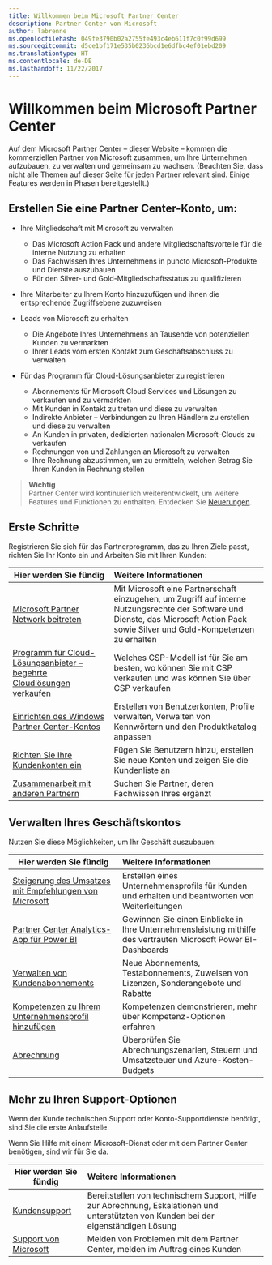 ```yaml
---
title: Willkommen beim Microsoft Partner Center
description: Partner Center von Microsoft
author: labrenne
ms.openlocfilehash: 049fe3790b02a2755fe493c4eb611f7c0f99d699
ms.sourcegitcommit: d5ce1bf171e535b0236bcd1e6dfbc4ef01ebd209
ms.translationtype: HT
ms.contentlocale: de-DE
ms.lasthandoff: 11/22/2017
---
```

# <a name="welcome-to-the-microsoft-partner-center"></a>Willkommen beim Microsoft Partner Center

Auf dem Microsoft Partner Center – dieser Website – kommen die kommerziellen Partner von Microsoft zusammen, um Ihre Unternehmen aufzubauen, zu verwalten und gemeinsam zu wachsen. (Beachten Sie, dass nicht alle Themen auf dieser Seite für jeden Partner relevant sind. Einige Features werden in Phasen bereitgestellt.)

## <a name="create-an-account-on-partner-center-to"></a>Erstellen Sie eine Partner Center-Konto, um:

-   Ihre Mitgliedschaft mit Microsoft zu verwalten
    -   Das Microsoft Action Pack und andere Mitgliedschaftsvorteile für die interne Nutzung zu erhalten 
    -   Das Fachwissen Ihres Unternehmens in puncto Microsoft-Produkte und Dienste auszubauen
    -   Für den Silver- und Gold-Mitgliedschaftsstatus zu qualifizieren

-   Ihre Mitarbeiter zu Ihrem Konto hinzuzufügen und ihnen die entsprechende Zugriffsebene zuzuweisen

-   Leads von Microsoft zu erhalten 
    -   Die Angebote Ihres Unternehmens an Tausende von potenziellen Kunden zu vermarkten
    -   Ihrer Leads vom ersten Kontakt zum Geschäftsabschluss zu verwalten 

-   Für das Programm für Cloud-Lösungsanbieter zu registrieren
    -   Abonnements für Microsoft Cloud Services und Lösungen zu verkaufen und zu vermarkten       
    -   Mit Kunden in Kontakt zu treten und diese zu verwalten
    -   Indirekte Anbieter – Verbindungen zu Ihren Händlern zu erstellen und diese zu verwalten    
    -   An Kunden in privaten, dedizierten nationalen Microsoft-Clouds zu verkaufen 
    -   Rechnungen von und Zahlungen an Microsoft zu verwalten
    -   Ihre Rechnung abzustimmen, um zu ermitteln, welchen Betrag Sie Ihren Kunden in Rechnung stellen
   

>**Wichtig**<br>
Partner Center wird kontinuierlich weiterentwickelt, um weitere Features und Funktionen zu enthalten. Entdecken Sie [Neuerungen](whats-new-in-pc.md).


## <a name="get-started"></a>Erste Schritte

Registrieren Sie sich für das Partnerprogramm, das zu Ihren Ziele passt, richten Sie Ihr Konto ein und Arbeiten Sie mit Ihren Kunden:

| **Hier werden Sie fündig**  | **Weitere Informationen**  |
|------------|:-------------|
|[Microsoft Partner Network beitreten](mpn-overview.md)|Mit Microsoft eine Partnerschaft einzugehen, um Zugriff auf interne Nutzungsrechte der Software und Dienste, das Microsoft Action Pack sowie Silver und Gold-Kompetenzen zu erhalten |
|[Programm für Cloud-Lösungsanbieter – begehrte Cloudlösungen verkaufen](csp-overview.md) | Welches CSP-Modell ist für Sie am besten, wo können Sie mit CSP verkaufen und was können Sie über CSP verkaufen |
|[Einrichten des Windows Partner Center-Kontos](partner-center-account-setup.md)|Erstellen von Benutzerkonten, Profile verwalten, Verwalten von Kennwörtern und den Produktkatalog anpassen |
|[Richten Sie Ihre Kundenkonten ein](customer-accounts.md)|Fügen Sie Benutzern hinzu, erstellen Sie neue Konten und zeigen Sie die Kundenliste an |
|[Zusammenarbeit mit anderen Partnern](work-with-other-partners.md)|Suchen Sie Partner, deren Fachwissen Ihres ergänzt |

## <a name="manage-your-reseller-business"></a>Verwalten Ihres Geschäftskontos

Nutzen Sie diese Möglichkeiten, um Ihr Geschäft auszubauen:

| **Hier werden Sie fündig**  |**Weitere Informationen**   |
|------------|:-------------|
|[Steigerung des Umsatzes mit Empfehlungen von Microsoft](referrals.md)|Erstellen eines Unternehmensprofils für Kunden und erhalten und beantworten von Weiterleitungen|
|[Partner Center Analytics-App für Power BI](power-bi-app-for-direct-partners.md)| Gewinnen Sie einen Einblicke in Ihre Unternehmensleistung mithilfe des vertrauten Microsoft Power BI-Dashboards|
|[Verwalten von Kundenabonnements](customer-subscriptions.md)|Neue Abonnements, Testabonnements, Zuweisen von Lizenzen, Sonderangebote und Rabatte|
|[Kompetenzen zu Ihrem Unternehmensprofil hinzufügen](learn-about-competencies.md)|Kompetenzen demonstrieren, mehr über Kompetenz-Optionen erfahren|
|[Abrechnung](billing.md)|Überprüfen Sie Abrechnungszenarien, Steuern und Umsatzsteuer und Azure-Kosten-Budgets |

## <a name="understand-your-support-options"></a>Mehr zu Ihren Support-Optionen

Wenn der Kunde technischen Support oder Konto-Supportdienste benötigt, sind Sie die erste Anlaufstelle.

Wenn Sie Hilfe mit einem Microsoft-Dienst oder mit dem Partner Center benötigen, sind wir für Sie da. 

| **Hier werden Sie fündig**  | **Weitere Informationen**  |
|------------|:-------------|
|[Kundensupport](customer-support.md)|Bereitstellen von technischem Support, Hilfe zur Abrechnung, Eskalationen und unterstützten von Kunden bei der eigenständigen Lösung|
|[Support von Microsoft](support-from-microsoft.md)|Melden von Problemen mit dem Partner Center, melden im Auftrag eines Kunden|
